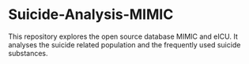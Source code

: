 # Suicide-Analysis-MIMIC
This repository explores the open source database MIMIC and eICU. It analyses the suicide related population and the frequently used suicide substances. 
